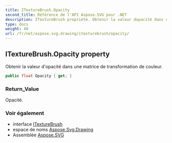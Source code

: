 ```yaml
---
title: ITextureBrush.Opacity
second_title: Référence de l'API Aspose.SVG pour .NET
description: ITextureBrush propriété. Obtenir la valeur dopacité dans une matrice de transformation de couleur.
type: docs
weight: 40
url: /fr/net/aspose.svg.drawing/itexturebrush/opacity/
---
```

## ITextureBrush.Opacity property

Obtenir la valeur d'opacité dans une matrice de transformation de couleur.

```csharp
public float Opacity { get; }
```

### Return_Value

Opacité.

### Voir également

* interface [ITextureBrush](../)
* espace de noms [Aspose.Svg.Drawing](../../itexturebrush/)
* Assemblée [Aspose.SVG](../../../)


